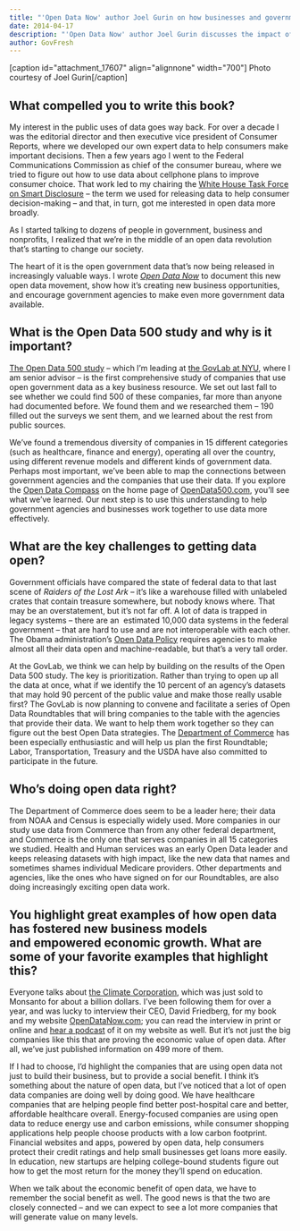 ```yaml
---
title: "'Open Data Now' author Joel Gurin on how businesses and government are building the data economy"
date: 2014-04-17
description: "'Open Data Now' author Joel Gurin discusses the impact of open data on the innovation economy and how governments are addressing this new demand."
author: GovFresh
---
```


[caption id="attachment_17607" align="alignnone" width="700"] Photo courtesy of Joel Gurin[/caption]

<h2>What compelled you to write this book?</h2>

My interest in the public uses of data goes way back. For over a decade I was the editorial director and then executive vice president of Consumer Reports, where we developed our own expert data to help consumers make important decisions. Then a few years ago I went to the Federal Communications Commission as chief of the consumer bureau, where we tried to figure out how to use data about cellphone plans to improve consumer choice. That work led to my chairing the <a href="http://www.opendatanow.com/2013/05/new-white-house-releases-smart-disclosure-report/">White House Task Force on Smart Disclosure</a> – the term we used for releasing data to help consumer decision-making – and that, in turn, got me interested in open data more broadly.

As I started talking to dozens of people in government, business and nonprofits, I realized that we’re in the middle of an open data revolution that’s starting to change our society. 

The heart of it is the open government data that’s now being released in increasingly valuable ways. I wrote <a href="http://www.amazon.com/Open-Data-Now-Investing-Innovation/dp/0071829776"><i>Open Data Now</i></a> to document this new open data movement, show how it’s creating new business opportunities, and encourage government agencies to make even more government data available.

<h2>What is the Open Data 500 study and why is it important?</h2>

<a href="http://www.opendata500.com">The Open Data 500 study</a> – which I’m leading at <a href="http://thegovlab.org">the GovLab at NYU</a>, where I am senior advisor – is the first comprehensive study of companies that use open government data as a key business resource. We set out last fall to see whether we could find 500 of these companies, far more than anyone had documented before. We found them and we researched them – 190 filled out the surveys we sent them, and we learned about the rest from public sources.

We’ve found a tremendous diversity of companies in 15 different categories (such as healthcare, finance and energy), operating all over the country, using different revenue models and different kinds of government data. Perhaps most important, we’ve been able to map the connections between government agencies and the companies that use their data. If you explore the <a href="http://www.opendata500.com">Open Data Compass</a> on the home page of <a href="http://OpenData500.com">OpenData500.com</a>, you’ll see what we’ve learned. Our next step is to use this understanding to help government agencies and businesses work together to use data more effectively.

<h2>What are the key challenges to getting data open?</h2>

Government officials have compared the state of federal data to that last scene of <i>Raiders of the Lost Ark</i> – it’s like a warehouse filled with unlabeled crates that contain treasure somewhere, but nobody knows where. That may be an overstatement, but it’s not far off. A lot of data is trapped in legacy systems – there are an  estimated 10,000 data systems in the federal government – that are hard to use and are not interoperable with each other. The Obama administration’s <a href="http://www.opendatanow.com/2013/05/white-house-interview-the-new-open-data-policy/">Open Data Policy</a> requires agencies to make almost all their data open and machine-readable, but that’s a very tall order.

At the GovLab, we think we can help by building on the results of the Open Data 500 study. The key is prioritization. Rather than trying to open up all the data at once, what if we identify the 10 percent of an agency’s datasets that may hold 90 percent of the public value and make those really usable first? The GovLab is now planning to convene and facilitate a series of Open Data Roundtables that will bring companies to the table with the agencies that provide their data. We want to help them work together so they can figure out the best Open Data strategies. The <a href="http://www.commerce.gov/blog/2014/04/08/big-data-big-business-commerce">Department of Commerce</a> has been especially enthusiastic and will help us plan the first Roundtable; Labor, Transportation, Treasury and the USDA have also committed to participate in the future.

<h2>Who’s doing open data right?</h2>

The Department of Commerce does seem to be a leader here; their data from NOAA and Census is especially widely used. More companies in our study use data from Commerce than from any other federal department, and Commerce is the only one that serves companies in all 15 categories we studied. Health and Human services was an early Open Data leader and keeps releasing datasets with high impact, like the new data that names and sometimes shames individual Medicare providers. Other departments and agencies, like the ones who have signed on for our Roundtables, are also doing increasingly exciting open data work.

<h2>You highlight great examples of how open data has fostered new business models and empowered economic growth. What are some of your favorite examples that highlight this?</h2>

Everyone talks about <a href="http://www.opendatanow.com/2013/06/new-how-open-data-can-fight-climate-change/">the Climate Corporation</a>, which was just sold to Monsanto for about a billion dollars. I’ve been following them for over a year, and was lucky to interview their CEO, David Friedberg, for my book and my website <a href="http://OpenDataNow.com">OpenDataNow.com</a>; you can read the interview in print or online and <a href="http://www.opendatanow.com/2013/06/new-how-open-data-can-fight-climate-change/">hear a podcast</a> of it on my website as well. But it’s not just the big companies like this that are proving the economic value of open data. After all, we’ve just published information on 499 more of them.

If I had to choose, I’d highlight the companies that are using open data not just to build their business, but to provide a social benefit. I think it’s something about the nature of open data, but I’ve noticed that a lot of open data companies are doing well by doing good. We have healthcare companies that are helping people find better post-hospital care and better, affordable healthcare overall. Energy-focused companies are using open data to reduce energy use and carbon emissions, while consumer shopping applications help people choose products with a low carbon footprint. Financial websites and apps, powered by open data, help consumers protect their credit ratings and help small businesses get loans more easily. In education, new startups are helping college-bound students figure out how to get the most return for the money they’ll spend on education.

When we talk about the economic benefit of open data, we have to remember the social benefit as well. The good news is that the two are closely connected – and we can expect to see a lot more companies that will generate value on many levels.
